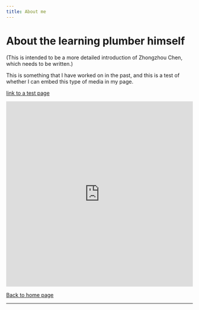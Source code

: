 ```yaml
---
title: About me
---
```


# About the learning plumber himself
(This is intended to be a more detailed introduction of Zhongzhou Chen, which needs to be written.)


This is something that I have worked on in the past, and this is a test of whether I can embed this type of media in my page.

[link to a test page](./pages/testpage.md)

<iframe width="760px" height="500px" src="https://sway.cloud.microsoft/s/skUVY9o7JxDsMhlJ/embed" frameborder="0.5" marginheight="0" marginwidth="0" max-width="100%" sandbox="allow-forms allow-modals allow-orientation-lock allow-popups allow-same-origin allow-scripts" scrolling="no" style="border: none; max-width: 100%; max-height: 100vh" allowfullscreen mozallowfullscreen msallowfullscreen webkitallowfullscreen></iframe>

[Back to home page](./index.md)

---

<script src="https://utteranc.es/client.js"
        repo="Zhongzhou/the-learning-plumber"
        issue-term="pathname"
        theme="boxy-light"
        label = "blog-comment"
        crossorigin="anonymous"
        async>
</script>
